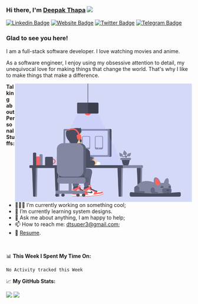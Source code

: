 ### Hi there, I'm <a href="https://www.deepakthapa.in/" target="_blank">Deepak Thapa</a> <img src="https://media.giphy.com/media/hvRJCLFzcasrR4ia7z/giphy.gif" width="25px">

[![Linkedin Badge](https://img.shields.io/badge/-LinkedIn-0e76a8?style=flat-square&logo=Linkedin&logoColor=white)](https://www.linkedin.com/in/deepak-thapa-381647148/)
[![Website Badge](https://img.shields.io/badge/Website-3b5998?style=flat-square&logo=google-chrome&logoColor=white)](https://www.deepakthapa.in/)
[![Twitter Badge](https://img.shields.io/badge/-Twitter-00acee?style=flat-square&logo=Twitter&logoColor=white)](https://twitter.com/Deepak13307717)
[![Telegram Badge](https://img.shields.io/badge/-Telegram-0088cc?style=flat-square&logo=Telegram&logoColor=white)](https://t.me/dtsuper3)

### Glad to see you here! &nbsp;

I am a full-stack software developer. I love watching movies and anime.

As a software engineer, I enjoy using my obsessive attention to detail, my unequivocal love for making things that change the world. That's why I like to make things that make a difference.

<img align="right" alt="GIF" src="https://github.com/dtsuper3/dtsuper3/blob/main/anime.gif?raw=true" width="480" height="320" />
  

**Talking about Personal Stuffs:**

- 👨🏻‍💻 I’m currently working on something cool;
- 🚀 I’m currently learning system designs.
- 💬 Ask me about anything, I am happy to help;
- 📫 How to reach me: dtsuper3@gmail.com;
- 📝 [Resume](https://www.deepakthapa.in/docs/Deepak-Thapa-Resume-Web-Developer.pdf).

</br>

📊 **This Week I Spent My Time On:**
<!--START_SECTION:waka-->
```text
No Activity tracked this Week
```
<!--END_SECTION:waka-->


📈 **My GitHub Stats:**

<p>
  <img height="180em" src="https://github-readme-stats.vercel.app/api?username=dtsuper3&show_icons=true&hide_border=true&&count_private=true&include_all_commits=true" />
  <img height="180em" src="https://github-readme-stats.vercel.app/api/top-langs/?username=dtsuper3&exclude_repo=KNN-Image-Classification&show_icons=true&hide_border=true&layout=compact&langs_count=8"/>
</p>




